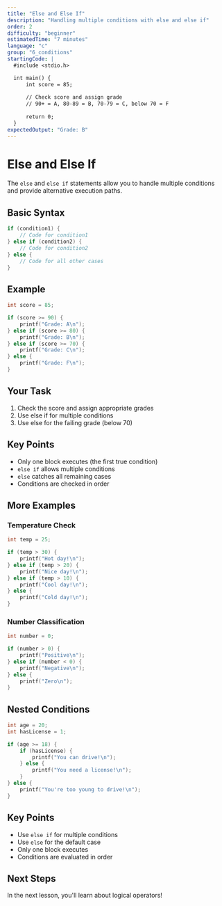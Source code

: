 ```yaml
---
title: "Else and Else If"
description: "Handling multiple conditions with else and else if"
order: 2
difficulty: "beginner"
estimatedTime: "7 minutes"
language: "c"
group: "6_conditions"
startingCode: |
  #include <stdio.h>

  int main() {
      int score = 85;
      
      // Check score and assign grade
      // 90+ = A, 80-89 = B, 70-79 = C, below 70 = F
      
      return 0;
  }
expectedOutput: "Grade: B"
---
```


# Else and Else If

The `else` and `else if` statements allow you to handle multiple conditions and provide alternative execution paths.

## Basic Syntax

```c
if (condition1) {
    // Code for condition1
} else if (condition2) {
    // Code for condition2
} else {
    // Code for all other cases
}
```

## Example

```c
int score = 85;

if (score >= 90) {
    printf("Grade: A\n");
} else if (score >= 80) {
    printf("Grade: B\n");
} else if (score >= 70) {
    printf("Grade: C\n");
} else {
    printf("Grade: F\n");
}
```

## Your Task

1. Check the score and assign appropriate grades
2. Use else if for multiple conditions
3. Use else for the failing grade (below 70)

## Key Points

- Only one block executes (the first true condition)
- `else if` allows multiple conditions
- `else` catches all remaining cases
- Conditions are checked in order

## More Examples

### Temperature Check

```c
int temp = 25;

if (temp > 30) {
    printf("Hot day!\n");
} else if (temp > 20) {
    printf("Nice day!\n");
} else if (temp > 10) {
    printf("Cool day!\n");
} else {
    printf("Cold day!\n");
}
```

### Number Classification

```c
int number = 0;

if (number > 0) {
    printf("Positive\n");
} else if (number < 0) {
    printf("Negative\n");
} else {
    printf("Zero\n");
}
```

## Nested Conditions

```c
int age = 20;
int hasLicense = 1;

if (age >= 18) {
    if (hasLicense) {
        printf("You can drive!\n");
    } else {
        printf("You need a license!\n");
    }
} else {
    printf("You're too young to drive!\n");
}
```

## Key Points

- Use `else if` for multiple conditions
- Use `else` for the default case
- Only one block executes
- Conditions are evaluated in order

## Next Steps

In the next lesson, you'll learn about logical operators!

